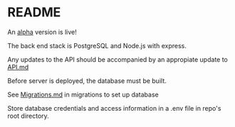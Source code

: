 # README

An <a href="https://agile-tor-73556.herokuapp.com/home">alpha</a> version is live!

The back end stack is PostgreSQL and Node.js with express.

Any updates to the API should be accompanied by an appropiate update to [API.md][1]

Before server is deployed, the database must be built.

See [Migrations.md][2] in migrations to set up database

Store database credentials and access information in a .env file in repo's root directory.

<!-- links -->
[1]: server/API.md
[2]: migrations/Migrations.md
